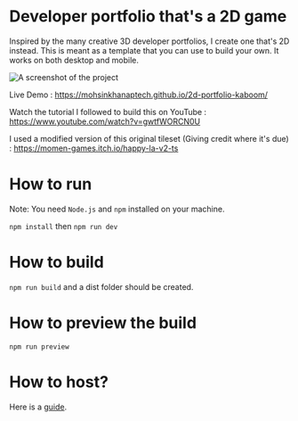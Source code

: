 # Developer portfolio that's a 2D game

Inspired by the many creative 3D developer portfolios, I create one that's 2D instead.
This is meant as a template that you can use to build your own. It works on both desktop
and mobile.

![A screenshot of the project](./developerportfoliothumbnail.png)

Live Demo : https://mohsinkhanaptech.github.io/2d-portfolio-kaboom/

Watch the tutorial I followed to build this on YouTube : https://www.youtube.com/watch?v=gwtfWORCN0U

I used a modified version of this original tileset (Giving credit where it's due) : https://momen-games.itch.io/happy-la-v2-ts

# How to run

Note: You need `Node.js` and `npm` installed on your machine.

`npm install` then `npm run dev`

# How to build

`npm run build` and a dist folder should be created.

# How to preview the build

`npm run preview`

# How to host?

Here is a [guide](HOW_TO_DEPLOY.MD).
